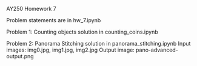 AY250 Homework 7

Problem statements are in hw_7.ipynb

Problem 1: Counting objects solution in counting_coins.ipynb

Problem 2: Panorama Stitching solution in panorama_stitching.ipynb
Input images: img0.jpg, img1.jpg, img2.jpg
Output image: pano-advanced-output.png
